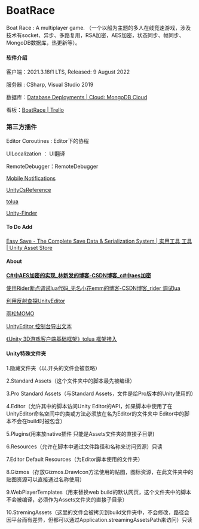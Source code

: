 # BoatRace
Boat Race : A multiplayer game. （一个以船为主题的多人在线竞速游戏，涉及技术有socket、异步、多路复用，RSA加密，AES加密，状态同步、帧同步、MongoDB数据库，热更新等）。

#### 软件介绍

客户端：2021.3.18f1 LTS, Released: 9 August 2022

服务器 : CSharp, Visual Studio 2019

数据库：[Database Deployments | Cloud: MongoDB Cloud](https://cloud.mongodb.com/v2/62faf79583e7ed69c06a4528#clusters)

看板：[BoatRace | Trello](https://trello.com/b/azJXV4Qi/boatrace)

### 第三方插件

Editor Coroutines : Editor下的协程

UILocalization ： UI翻译

RemoteDebugger：RemoteDebugger

[Mobile Notifications](https://docs.unity3d.com/Packages/com.unity.mobile.notifications@2.0/manual/index.html)

[UnityCsReference](https://github.com/Unity-Technologies/UnityCsReference)

[tolua](https://github.com/topameng/tolua/tree/luac5.3)

[Unity-Finder](https://github.com/litefeel/Unity-Finder)


#### To Do Add

[Easy Save - The Complete Save Data & Serialization System | 实用工具 工具 | Unity Asset Store](https://assetstore.unity.com/packages/tools/utilities/easy-save-the-complete-save-data-serialization-system-768#releases)



#### About

[**C#中AES加密的实现_林新发的博客-CSDN博客_c#中aes加密**](https://blog.csdn.net/linxinfa/article/details/89970196)

[使用Rider断点调试lua代码_无名小花emm的博客-CSDN博客_rider 调试lua](https://blog.csdn.net/qq_44625873/article/details/123901004)

[利用反射查探UnityEditor](https://www.jianshu.com/p/2aa309aa7fec)

[雨松MOMO](https://www.xuanyusong.com)

[UnityEditor 控制台导出文本](https://blog.csdn.net/wayneviger/article/details/80873114)

[《Unity 3D游戏客户端基础框架》tolua 框架接入](https://blog.csdn.net/linshuhe1/article/details/77816480)


#### Unity特殊文件夹
1.隐藏文件夹（以.开头的文件会被忽略）

2.Standard Assets（这个文件夹中的脚本最先被编译）

3.Pro Standard Assets（与Standard Assets，文件是给Pro版本的Unity使用的）

4.Editor（允许其中的脚本访问Unity Editor的API，如果脚本中使用了在UnityEditor命名空间中的类或方法必须放在名为Editor的文件夹中 Editor中的脚本不会在build时被包含）

5.Plugins(用来放native插件 只能是Assets文件夹的直接子目录)

6.Resources（允许在脚本中通过文件路径和名称来访问资源）只读

7.Editor Default Resources（为Editor脚本使用的文件夹）

8.Gizmos（存放Gizmos.DrawIcon方法使用的贴图，图标资源，在此文件夹中的贴图资源可以直接通过名称使用）

9.WebPlayerTemplates（用来替换web build的默认网页，这个文件夹中的脚本不会被编译，必须作为Assets文件夹的直接子目录）

10.StremingAssets（这里的文件会被拷贝到build文件夹中，不会修改，路径会因平台而有差异，但都可以通过Application.streamingAssetsPath来访问）只读

